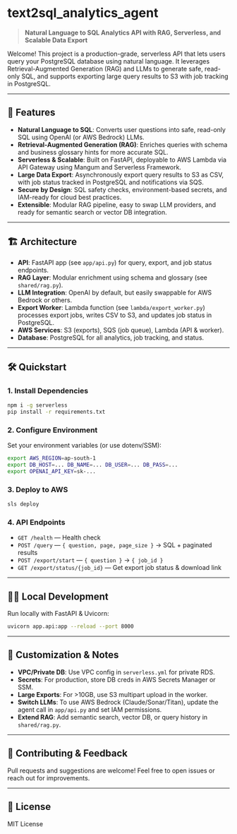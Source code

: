 # text2sql_analytics_agent

> **Natural Language to SQL Analytics API with RAG, Serverless, and Scalable Data Export**

Welcome! This project is a production-grade, serverless API that lets users query your PostgreSQL database using natural language. It leverages Retrieval-Augmented Generation (RAG) and LLMs to generate safe, read-only SQL, and supports exporting large query results to S3 with job tracking in PostgreSQL.

---

## 🚀 Features
- **Natural Language to SQL**: Converts user questions into safe, read-only SQL using OpenAI (or AWS Bedrock) LLMs.
- **Retrieval-Augmented Generation (RAG)**: Enriches queries with schema and business glossary hints for more accurate SQL.
- **Serverless & Scalable**: Built on FastAPI, deployable to AWS Lambda via API Gateway using Mangum and Serverless Framework.
- **Large Data Export**: Asynchronously export query results to S3 as CSV, with job status tracked in PostgreSQL and notifications via SQS.
- **Secure by Design**: SQL safety checks, environment-based secrets, and IAM-ready for cloud best practices.
- **Extensible**: Modular RAG pipeline, easy to swap LLM providers, and ready for semantic search or vector DB integration.

---

## 🏗️ Architecture
- **API**: FastAPI app (see `app/api.py`) for query, export, and job status endpoints.
- **RAG Layer**: Modular enrichment using schema and glossary (see `shared/rag.py`).
- **LLM Integration**: OpenAI by default, but easily swappable for AWS Bedrock or others.
- **Export Worker**: Lambda function (see `lambda/export_worker.py`) processes export jobs, writes CSV to S3, and updates job status in PostgreSQL.
- **AWS Services**: S3 (exports), SQS (job queue), Lambda (API & worker).
- **Database**: PostgreSQL for all analytics, job tracking, and status.

---

## 🛠️ Quickstart

### 1. Install Dependencies
```bash
npm i -g serverless
pip install -r requirements.txt
```

### 2. Configure Environment
Set your environment variables (or use dotenv/SSM):
```bash
export AWS_REGION=ap-south-1
export DB_HOST=... DB_NAME=... DB_USER=... DB_PASS=...
export OPENAI_API_KEY=sk-...
```

### 3. Deploy to AWS
```bash
sls deploy
```

### 4. API Endpoints
- `GET /health` — Health check
- `POST /query` — `{ question, page, page_size }` → SQL + paginated results
- `POST /export/start` — `{ question }` → `{ job_id }`
- `GET /export/status/{job_id}` — Get export job status & download link

---

## 🧑‍💻 Local Development
Run locally with FastAPI & Uvicorn:
```bash
uvicorn app.api:app --reload --port 8000
```

---

## 📝 Customization & Notes
- **VPC/Private DB**: Use VPC config in `serverless.yml` for private RDS.
- **Secrets**: For production, store DB creds in AWS Secrets Manager or SSM.
- **Large Exports**: For >10GB, use S3 multipart upload in the worker.
- **Switch LLMs**: To use AWS Bedrock (Claude/Sonar/Titan), update the agent call in `app/api.py` and set IAM permissions.
- **Extend RAG**: Add semantic search, vector DB, or query history in `shared/rag.py`.

---

## 🤝 Contributing & Feedback
Pull requests and suggestions are welcome! Feel free to open issues or reach out for improvements.

---

## 📄 License
MIT License